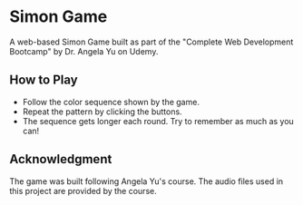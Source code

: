 # Simon Game

A web-based Simon Game built as part of the "Complete Web Development Bootcamp" by Dr. Angela Yu on Udemy.

## How to Play
- Follow the color sequence shown by the game.
- Repeat the pattern by clicking the buttons.
- The sequence gets longer each round. Try to remember as much as you can!

## Acknowledgment
The game was built following Angela Yu's course. 
The audio files used in this project are provided by the course.
